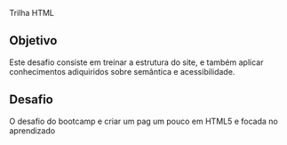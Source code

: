 Trilha HTML

## Objetivo
Este desafio consiste em treinar a estrutura do site, e também aplicar conhecimentos adiquiridos sobre semântica e acessibilidade.

## Desafio
O desafio do bootcamp e criar um pag um pouco em HTML5 e focada no aprendizado 



